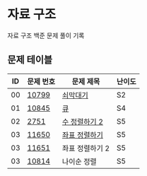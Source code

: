 # 자료 구조 <Data Structure>
자료 구조 백준 문제 풀이 기록
## 문제 테이블
| ID | 문제 번호                                          | 문제 제목                                                                                             | 난이도 |
|----|------------------------------------------------|---------------------------------------------------------------------------------------------------|-----|
| 00 | [10799](https://www.acmicpc.net/problem/10799) | [쇠막대기](https://github.com/MillPRE/Baekjoon-Algorithm/blob/master/data_structure/10799/main.py)    | S2  |
| 01 | [10845](https://www.acmicpc.net/problem/10845) | [큐](https://github.com/MillPRE/Baekjoon-Algorithm/blob/master/data_structure/10845/main.py)       | S4  |
| 02 | [2751](https://www.acmicpc.net/problem/2751)   | [수 정렬하기 2](https://github.com/MillPRE/Baekjoon-Algorithm/blob/master/data_structure/2751/main.py) | S5  |
| 03 | [11650](https://www.acmicpc.net/problem/11650) | [좌표 정렬하기](https://github.com/MillPRE/Baekjoon-Algorithm/blob/master/data_structure/11650/main.py) | S5  |
| 03 | [11651](https://www.acmicpc.net/problem/11651) | 좌표 정렬하기 2                                                                                         | S5  |
| 03 | [10814](https://www.acmicpc.net/problem/10814) | 나이순 정렬                                                                                            | S5  |